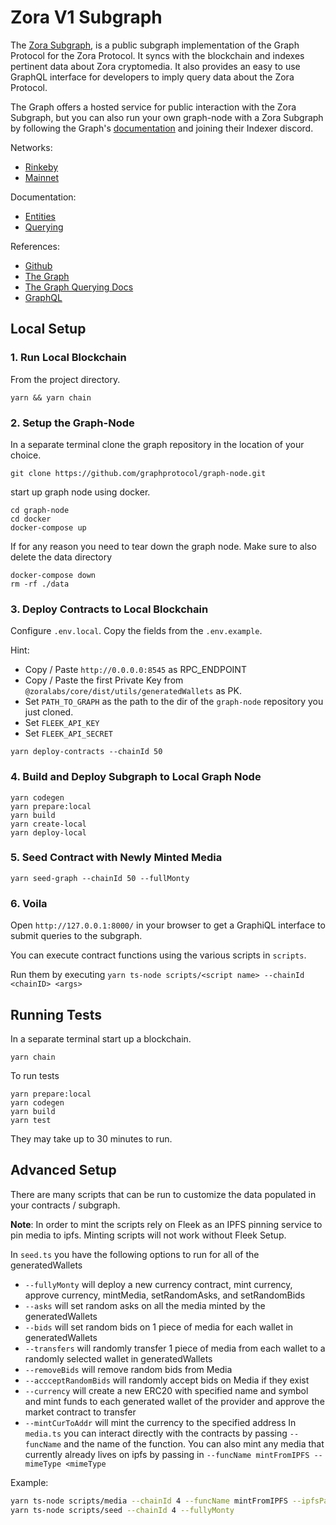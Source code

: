 # Zora V1 Subgraph

The [Zora Subgraph](https://github.com/ourzora/zora-v1-subgraph), is a public subgraph implementation of the Graph Protocol for the Zora Protocol. It syncs with the blockchain and indexes pertinent data about Zora cryptomedia. It also provides an easy to use GraphQL interface for developers to imply query data about the Zora Protocol.

The Graph offers a hosted service for public interaction with the Zora Subgraph, but you can also run your own graph-node with a Zora Subgraph by following the Graph's [documentation](https://thegraph.com/docs/network#indexing) and joining their Indexer discord.

Networks:
- [Rinkeby](https://thegraph.com/explorer/subgraph/ourzora/zora-v1)
- [Mainnet](https://thegraph.com/explorer/subgraph/ourzora/zora-v1-rinkeby)

Documentation:
- [Entities](docs/entities.md)
- [Querying](docs/querying.md)

References:
- [Github](https://github.com/ourzora/zora-v1-subgraph)
- [The Graph](https://thegraph.com/explorer/subgraph/ourzora/zora-v1)
- [The Graph Querying Docs](https://thegraph.com/docs/query-the-graph)
- [GraphQL](https://graphql.org/)

## Local Setup

### 1. Run Local Blockchain

From the project directory.

```
yarn && yarn chain
```

### 2. Setup the Graph-Node

In a separate terminal clone the graph repository in the location of your choice.

```
git clone https://github.com/graphprotocol/graph-node.git
```

start up graph node using docker. 

```
cd graph-node
cd docker 
docker-compose up
```

If for any reason you need to tear down the graph node. Make sure to also delete the data directory

```
docker-compose down
rm -rf ./data
```

### 3. Deploy Contracts to Local Blockchain

Configure `.env.local`. Copy the fields from the `.env.example`.

Hint: 
- Copy / Paste `http://0.0.0.0:8545` as RPC_ENDPOINT
- Copy / Paste the first Private Key from `@zoralabs/core/dist/utils/generatedWallets` as PK.
- Set `PATH_TO_GRAPH` as the path to the dir of the `graph-node` repository you just cloned.
- Set `FLEEK_API_KEY`
- Set `FLEEK_API_SECRET`

```
yarn deploy-contracts --chainId 50
```

### 4. Build and Deploy Subgraph to Local Graph Node

```
yarn codegen
yarn prepare:local 
yarn build
yarn create-local
yarn deploy-local
```

### 5. Seed Contract with Newly Minted Media

```
yarn seed-graph --chainId 50 --fullMonty
```

### 6. Voila

Open `http://127.0.0.1:8000/` in your browser to get a GraphiQL interface to submit
queries to the subgraph.

You can execute contract functions using the various scripts in `scripts`.

Run them by executing `yarn ts-node scripts/<script name> --chainId <chainID> <args>`


## Running Tests

In a separate terminal start up a blockchain.

```
yarn chain
```

To run tests 

```
yarn prepare:local
yarn codegen
yarn build
yarn test
```

They may take up to 30 minutes to run.

## Advanced Setup

There are many scripts that can be run to customize the data populated in your contracts / subgraph.

**Note**: In order to mint the scripts rely on Fleek as an IPFS pinning service to pin media to ipfs. Minting scripts will not work without Fleek Setup.

In `seed.ts` you have the following options to run for all of the generatedWallets
- `--fullyMonty` will deploy a new currency contract, mint currency, approve currency, mintMedia, setRandomAsks, and setRandomBids
- `--asks` will set random asks on all the media minted by the generatedWallets
- `--bids` will set random bids on 1 piece of media for each wallet in generatedWallets
- `--transfers` will randomly transfer 1 piece of media from each wallet to a randomly selected wallet in generatedWallets
- `--removeBids` will remove random bids from Media
- `--accceptRandomBids` will randomly accept bids on Media if they exist
- `--currency` will create a new ERC20 with specified name and symbol and mint funds to each generated wallet of the provider and approve the market contract to transfer
- `--mintCurToAddr` will mint the currency to the specified address
In `media.ts` you can interact directly with the contracts by passing `--funcName` and the name of the function.
You can also mint any media that currently already lives on ipfs by passing in `--funcName mintFromIPFS --mimeType <mimeType`

Example: 

```bash
yarn ts-node scripts/media --chainId 4 --funcName mintFromIPFS --ipfsPath Qmba649sCjuvUk6cY8ca9roFWHdXA7Cp2Ka66SmBdhJy9Y/snowbringerpix.gif --mimeType image/gif
yarn ts-node scripts/seed --chainId 4 --fullyMonty
```
